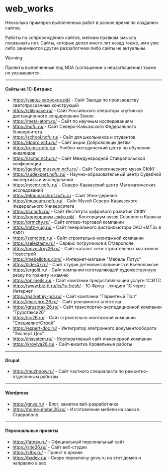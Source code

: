 # web_works
Несколько примеров выполненных работ в разное время по созданию сайтов. 

Работы по сопровождению сайтов, мелким правкам смысла показывать нет. Сайты, которые делал много лет назад также, ими уже либо занимаются другие разработчики либо сайты не актуальны.

> [!WARNING] 
> Проекты выполненные под NDA (соглашение о неразглашении) также не указываются.

<hr>

#### Сайты на 1С-Битрикс

+ https://завод-евроокна.рф/ - Сайт Завода по производству светопрозрачных конструкций
+ https://stilspace.ru/ - Сайт Российского оператора спутников дистанционного зондирования Земли
+ https://meta-atom.ru/ - Сайт по научным исследованиям
+ https://ncfu.ru/ - Сайт Северо-Кавказского Федерального Университета
+ https://school.ncfu.ru/ - Сайт для школьников и студентов
+ https://dobro.ncfu.ru/ - Сайт акции Добровольцы детям
+ https://rumc.ncfu.ru/ - Учебно-методический центр по обучению инвалидов
+ https://iscmc.ncfu.ru/ - Сайт Международной Ставропольской конференции
+ https://geolog.museum.ncfu.ru/ - Сайт Геологического музея СКФУ
+ https://sudexpert.ncfu.ru/ - Научно-образовательный центр Судебной экспертизы и исследований
+ https://nccmr.ncfu.ru/ - Северо-Кавказский центр Математических исследований
+ https://etnomarshrut.ncfu.ru - Сайт Этно-деревня
+ https://museum.ncfu.ru/ - Сайт Музей Северо-Кавказского Федерального Университета
+ https://icr.ncfu.ru/ - Сайт Института цифрового развития СКФУ
+ https://консорциум-скфо.рф/ - Консорциум вузов Северного Кавказа
+ https://prmcity.ru/ - Сайт оптово-торговой компании
+ https://mtz-yug.ru/ - Сайт генерального дистрибьютора ОАО «МТЗ» в ЮФО
+ https://semcorp.ru/ - Сайт строительно-монтажной компании
+ https://selestastv.ru/ - Сервис погрузчиков в Ставрополе
+ https://novostroy26.ru/ - Сайт-каталог сети строительных магазинов Новострой
+ https://mebellotus.com/ - Интернет-магазин "Мебель Лотус"
+ https://lider47.ru/ - Сайт студии детейлинга/клининга в Всеволожске
+ https://ergolit.ru/ - Сайт компании изготавляющей художественную резку по граниту и камню
+ https://onlineits.ru/ - Сайт компании предоставляющей услуги 1С:ИТС
+ https://www.biz-it.ru/its/1s-fresh/ - 1С:Фреш - лэндинг 1C через Интернет
+ https://parketniy-pol.ru/ - Сайт компании "Паркетный Пол"
+ https://marshrut26.ru/ - Сайт рекламного агентства
+ https://gruzotaxi26.ru/ - Сайт транспортно-экспедиционной компании "Грузотакси26"
+ https://cc26.ru/ - Сайт строительно-монтажной компании "СпециалистСтрой"
+ https://expert-doc.ru/ - Интегратор элетронного документооборота "Эксперт Док"
+ https://insystem.ru/ - Корпоративный сайт инженерной компании
+ https://krovlya26.ru/ - Сайт-визитка Кровельные работы

<hr>

#### Drupal
+ https://muzhnow.ru/ - Сайт частного специалиста по ремонтно-отделочным работам

<hr>

#### Wordpress
+ https://gnvs.ru/ - Блог, заметки веб-разработчика
+ https://home-mebel26.ru/ - Изготовление мебели на заказ в Ставрополе

<hr>

#### Персональные проекты
+ https://fatnev.ru/ - Официальный персональный сайт
+ https://site26.ru/ - Сайт веб-студии
+ https://stbx.ru/ - Проект в архиве
+ https://bxdev.ru/ - Скоро переключу gnvs.ru на этот домен и направлю в seo

